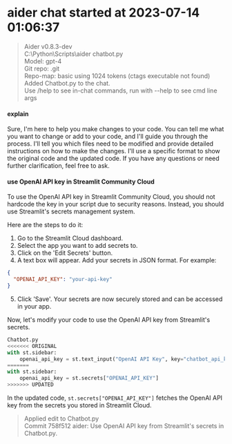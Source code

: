 
# aider chat started at 2023-07-14 01:06:37

> Aider v0.8.3-dev  
> C:\Python\Scripts\aider chatbot.py  
> Model: gpt-4  
> Git repo: .git  
> Repo-map: basic using 1024 tokens (ctags executable not found)  
> Added Chatbot.py to the chat.  
> Use /help to see in-chat commands, run with --help to see cmd line args  

#### explain  

Sure, I'm here to help you make changes to your code. You can tell me what you want to change or add to your code, and I'll guide you through the process. I'll tell you which files need to be modified and provide detailed instructions on how to make the changes. I'll use a specific format to show the original code and the updated code. If you have any questions or need further clarification, feel free to ask.


#### use OpenAI API key in Streamlit Community Cloud  

To use the OpenAI API key in Streamlit Community Cloud, you should not hardcode the key in your script due to security reasons. Instead, you should use Streamlit's secrets management system. 

Here are the steps to do it:

1. Go to the Streamlit Cloud dashboard.
2. Select the app you want to add secrets to.
3. Click on the 'Edit Secrets' button.
4. A text box will appear. Add your secrets in JSON format. For example:
```json
{
  "OPENAI_API_KEY": "your-api-key"
}
```
5. Click 'Save'. Your secrets are now securely stored and can be accessed in your app.

Now, let's modify your code to use the OpenAI API key from Streamlit's secrets.

```python
Chatbot.py
<<<<<<< ORIGINAL
with st.sidebar:
    openai_api_key = st.text_input("OpenAI API Key", key="chatbot_api_key", type="password")
=======
with st.sidebar:
    openai_api_key = st.secrets["OPENAI_API_KEY"]
>>>>>>> UPDATED
```

In the updated code, `st.secrets["OPENAI_API_KEY"]` fetches the OpenAI API key from the secrets you stored in Streamlit Cloud.

> Applied edit to Chatbot.py  
> Commit 758f512 aider: Use OpenAI API key from Streamlit's secrets in Chatbot.py.  
